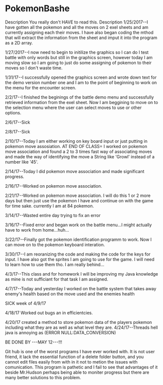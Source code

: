 # PokemonBashe
Description
You really don't HAVE to read this.
Description 1/25/2017--I have gotten all the pokemon and all the moves on 2 exel sheets and am currently assigning each their moves. I have also began coding the mthod that will extract the information from the sheet and imput it into the program as a 2D array.

1/27/2017--I now need to begin to initilize the graphics so I can do I test battle with only words but still in the graphics screen, 
however today I am moving slow so I am going to just do some assigning of pokemon to their moves so I don't waste time.
 
 
 1/31/17--I successfully opened the graphics screen and wrote down text for the demo version number one and I am to the point of beginning to work on the menu for the encounter screen.
 
 2/2/17--I finished the beginings of the battle demo menu  and successfully retrieved information from the exel sheet. Now I am beggining to move on to the selection menu where the user can select moves to use or other options. 

2/6/17--Sick

2/8/17--Sick

2/10/17--Today I am either working on key board input or just putting in pokemon move assosiation.
AT END OF CLASS= I worked on pokemon move association and found a 2 to 3 times fast way of associating moves and made the way of identifying the move a String like 'Growl' instead of a number like '45'.

2/14/17--Today I did pokemon move association and made significant progress.

2/16/17--Worked on pokemon move association.

2/21/17--Worked on pokemon move association. I will do this 1 or 2 more days but then just use the pokemon I have and continue on with the game for time sake. currently I am at 84 pokemon.

3/14/17--Wasted entire day trying to fix an error

3/16/17--Fixed error and began work on the battle menu...I might actually have to work from home...huh...

3/22/17--Finally got the pokemon identification programm to work. Now I can move on to the pokemon keyboard interation.

3/30/17--I am reoranizing the code and making the code for the keys for input. I have also got the sprites I am going to use for the game. I will need to learn how to use them tho. I am really behind...

4/3/17--This class and for homework I will be improving my Java knowledge as mine is not sufficiant for that task I am assigned.

4/7/17--Today and yesterday I worked on the battle system that takes away enemy's health based on the move used and the enemies health

SICK week of 4/9/17

4/18/17 Worked out bugs an in efficientcies.

4/20/17 created a method to store pokemon data of the players pokemon including what they are as well as what level they are.
4/24/17--Threads hell java is annoying as (ERROR NULL:DATA_CONVERSION)


BE DONE BY ---MAY 12---!!!



Git hub is one of the worst programs I have ever worked with. It is not user friend, it lack the essential function of a delete folder button, and you cannot edit files easily from with in it not to metion the issues with comunication. This program is pathetic and I fail to see that advantages of it beside Mr.Hudson perhaps being able to moniter progress but there are many better solutions to this problem.


